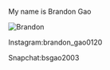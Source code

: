 My name is Brandon Gao


![Brandon](https://user-images.githubusercontent.com/53946585/84560130-f0d72380-ad0e-11ea-9912-c278f37e19b0.jpg)


Instagram:brandon_gao0120


Snapchat:bsgao2003



